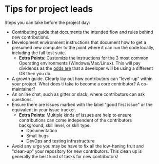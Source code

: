# Tips for project leads

Steps you can take before the project day:

- Contributing guide that documents the intended flow and rules behind new contributions.
- Development environment instructions that document how to get a presumed new computer to the point where it can run the code locally, including the full test suite.
	+ **Extra Points**: Customize the instructions for the 3 most common Operating environments (Windows/Mac/Linux). This will pay dividends as the [odds are](https://insights.stackoverflow.com/survey/2019#technology-_-developers-primary-operating-systems) that a developer will be using a different OS then you do.
- A growth guide. Clearly lay out how contributors can "level-up" within your project. What does ti take to become a core contributor? A co-maintainer?
- An online chat, such as gitter or slack, where contributors can ask questions.
- Ensure there are issues marked with the label "good first issue" or the equivalent in your issue tracker.
	+ **Extra Points**: Multiple kinds of issues are help to ensure contributions can come independent of the contributors background, skill level, or skill type.
		* Documentation
		* Small bugs
		* DevOps and testing infrastructure
- Avoid any urge you may be have to fix all the low-haning fruit and "clean-up" your repository for new contributors. This clean up is generally the best kind of tasks for new contributors!
